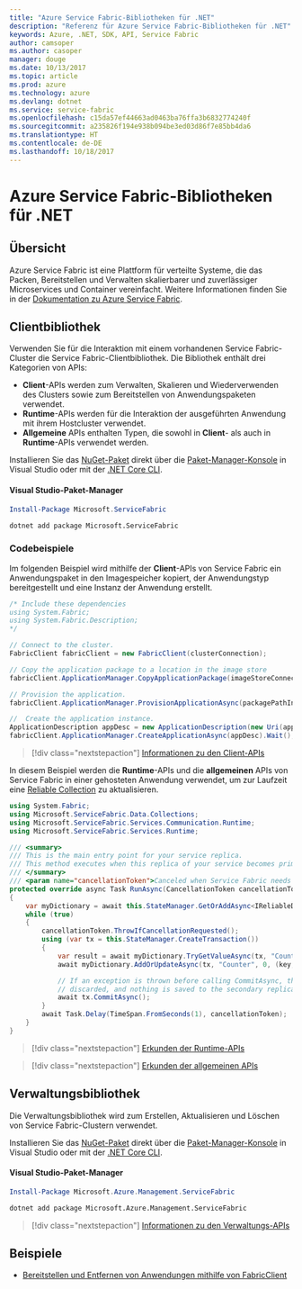 ```yaml
---
title: "Azure Service Fabric-Bibliotheken für .NET"
description: "Referenz für Azure Service Fabric-Bibliotheken für .NET"
keywords: Azure, .NET, SDK, API, Service Fabric
author: camsoper
ms.author: casoper
manager: douge
ms.date: 10/13/2017
ms.topic: article
ms.prod: azure
ms.technology: azure
ms.devlang: dotnet
ms.service: service-fabric
ms.openlocfilehash: c15da57ef44663ad0463ba76ffa3b6832774240f
ms.sourcegitcommit: a235826f194e938b094be3ed03d86f7e85bb4da6
ms.translationtype: HT
ms.contentlocale: de-DE
ms.lasthandoff: 10/18/2017
---
```

# <a name="azure-service-fabric-libraries-for-net"></a>Azure Service Fabric-Bibliotheken für .NET

## <a name="overview"></a>Übersicht

Azure Service Fabric ist eine Plattform für verteilte Systeme, die das Packen, Bereitstellen und Verwalten skalierbarer und zuverlässiger Microservices und Container vereinfacht.  Weitere Informationen finden Sie in der [Dokumentation zu Azure Service Fabric](/azure/service-fabric/).

## <a name="client-library"></a>Clientbibliothek

Verwenden Sie für die Interaktion mit einem vorhandenen Service Fabric-Cluster die Service Fabric-Clientbibliothek.  Die Bibliothek enthält drei Kategorien von APIs:

* **Client**-APIs werden zum Verwalten, Skalieren und Wiederverwenden des Clusters sowie zum Bereitstellen von Anwendungspaketen verwendet.
* **Runtime**-APIs werden für die Interaktion der ausgeführten Anwendung mit ihrem Hostcluster verwendet.
* **Allgemeine** APIs enthalten Typen, die sowohl in **Client**- als auch in **Runtime**-APIs verwendet werden.

Installieren Sie das [NuGet-Paket](https://www.nuget.org/packages/Microsoft.ServiceFabric) direkt über die [Paket-Manager-Konsole][PackageManager] in Visual Studio oder mit der [.NET Core CLI][DotNetCLI].

#### <a name="visual-studio-package-manager"></a>Visual Studio-Paket-Manager

```powershell
Install-Package Microsoft.ServiceFabric
```

```bash
dotnet add package Microsoft.ServiceFabric
```

### <a name="code-examples"></a>Codebeispiele

Im folgenden Beispiel wird mithilfe der **Client**-APIs von Service Fabric ein Anwendungspaket in den Imagespeicher kopiert, der Anwendungstyp bereitgestellt und eine Instanz der Anwendung erstellt.

```csharp
/* Include these dependencies
using System.Fabric;
using System.Fabric.Description;
*/

// Connect to the cluster.
FabricClient fabricClient = new FabricClient(clusterConnection);

// Copy the application package to a location in the image store
fabricClient.ApplicationManager.CopyApplicationPackage(imageStoreConnectionString, packagePath, packagePathInImageStore);

// Provision the application.
fabricClient.ApplicationManager.ProvisionApplicationAsync(packagePathInImageStore).Wait();

//  Create the application instance.
ApplicationDescription appDesc = new ApplicationDescription(new Uri(appName), appType, appVersion);
fabricClient.ApplicationManager.CreateApplicationAsync(appDesc).Wait();
```

> [!div class="nextstepaction"]
> [Informationen zu den Client-APIs](/dotnet/api/overview/azure/servicefabric/client)

In diesem Beispiel werden die **Runtime**-APIs und die **allgemeinen** APIs von Service Fabric in einer gehosteten Anwendung verwendet, um zur Laufzeit eine [Reliable Collection](/azure/service-fabric/service-fabric-reliable-services-reliable-collections) zu aktualisieren.

```csharp
using System.Fabric;
using Microsoft.ServiceFabric.Data.Collections;
using Microsoft.ServiceFabric.Services.Communication.Runtime;
using Microsoft.ServiceFabric.Services.Runtime;

/// <summary>
/// This is the main entry point for your service replica.
/// This method executes when this replica of your service becomes primary and has write status.
/// </summary>
/// <param name="cancellationToken">Canceled when Service Fabric needs to shut down this service replica.</param>
protected override async Task RunAsync(CancellationToken cancellationToken)
{
    var myDictionary = await this.StateManager.GetOrAddAsync<IReliableDictionary<string, long>>("myDictionary");
    while (true)
    {
        cancellationToken.ThrowIfCancellationRequested();
        using (var tx = this.StateManager.CreateTransaction())
        {
            var result = await myDictionary.TryGetValueAsync(tx, "Counter");
            await myDictionary.AddOrUpdateAsync(tx, "Counter", 0, (key, value) => ++value);

            // If an exception is thrown before calling CommitAsync, the transaction aborts, all changes are
            // discarded, and nothing is saved to the secondary replicas.
            await tx.CommitAsync();
        }
        await Task.Delay(TimeSpan.FromSeconds(1), cancellationToken);
    }
}
```

> [!div class="nextstepaction"]
> [Erkunden der Runtime-APIs](/dotnet/api/overview/azure/servicefabric/runtime)

> [!div class="nextstepaction"]
> [Erkunden der allgemeinen APIs](/dotnet/api/overview/azure/servicefabric/common)

## <a name="management-library"></a>Verwaltungsbibliothek

Die Verwaltungsbibliothek wird zum Erstellen, Aktualisieren und Löschen von Service Fabric-Clustern verwendet.

Installieren Sie das [NuGet-Paket](https://www.nuget.org/packages/Microsoft.Azure.Management.ServiceFabric) direkt über die [Paket-Manager-Konsole][PackageManager] in Visual Studio oder mit der [.NET Core CLI][DotNetCLI].

#### <a name="visual-studio-package-manager"></a>Visual Studio-Paket-Manager

```powershell
Install-Package Microsoft.Azure.Management.ServiceFabric
```

```bash
dotnet add package Microsoft.Azure.Management.ServiceFabric
```

> [!div class="nextstepaction"]
> [Informationen zu den Verwaltungs-APIs](/dotnet/api/overview/azure/servicefabric/management)

## <a name="samples"></a>Beispiele

* [Bereitstellen und Entfernen von Anwendungen mithilfe von FabricClient](https://docs.microsoft.com/en-us/azure/service-fabric/service-fabric-deploy-remove-applications-fabricclient)

[PackageManager]: https://docs.microsoft.com/nuget/tools/package-manager-console
[DotNetCLI]: https://docs.microsoft.com/en-us/dotnet/core/tools/dotnet-add-package
